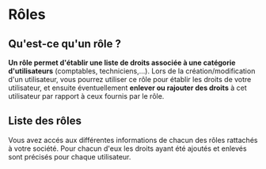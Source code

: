 # Rôles 

## Qu'est-ce qu'un rôle ? 
**Un rôle permet d'établir une liste de droits associée à une catégorie d'utilisateurs** (comptables, techniciens,…). Lors de la création/modification d'un utilisateur, vous pourrez utiliser ce rôle pour établir les droits de votre utilisateur, et ensuite éventuellement **enlever ou rajouter des droits** à cet utilisateur par rapport à ceux fournis par le rôle.

## Liste des rôles 
Vous avez accés aux différentes informations de chacun des rôles rattachés à votre société. Pour chacun d'eux les droits ayant été ajoutés et enlevés sont précisés pour chaque utilisateur.
